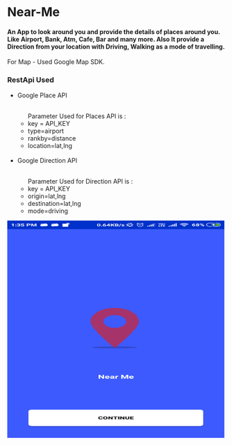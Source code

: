 # 
<h1>Near-Me</h1>

<h4>An App to look around you and provide the details of places around you. Like Airport, Bank, Atm, Cafe, Bar and many more. Also It provide a Direction from your location with Driving, Walking as a mode of travelling.</h4>

For Map - Used Google Map SDK.

<h3>RestApi Used</h3>
<ul>
  <li>Google Place API</li>
  <ul>
    <br/>
    Parameter Used for Places API is : 
    <li>key = API_KEY</li>
    <li>type=airport</li>
    <li>rankby=distance</li>
    <li>location=lat,lng</li>
  </ul> 
  <br/>
  <li>Google Direction API</li>
    <ul>
     <br/>
      Parameter Used for Direction API is : 
      <li>key = API_KEY</li>
      <li>origin=lat,lng</li>
      <li>destination=lat,lng</li>
      <li>mode=driving</li>
    </ul>  
</ul>

<img src="https://github.com/Rajnish23/Near-Me/blob/master/screenshots/Screenshot_2019-04-05-13-35-52-934_com.search.nearme.png" width=500 height=500/>

